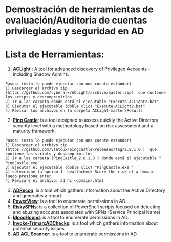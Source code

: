 # Demostración de herramientas de evaluación/Auditoria de cuentas privilegiadas y seguridad en AD

# Lista de Herramientas:
1. [**ACLight**](https://github.com/cyberark/ACLight) : A tool for advanced discovery of Privileged Accounts - including Shadow Admins.
```
Pasos: (esto lo puede ejecutar con una cuenta estándar)
1) Descargar el archivo zip (https://github.com/cyberark/ACLight/archive/master.zip)  que contiene los scripts y descomprimirlos
2) Ir a las carpeta donde está el ejecutable "Execute-ACLight2.bat"
3) Ejecutar el ejecutable (doble clic) "Execute-ACLight2.bat" 
4) Revisar los archivos en la carpeta ACLight-master\Results
```
2. [**Ping Castle**](https://github.com/vletoux/pingcastle): is a tool designed to assess quickly the Active Directory security level with a methodology based on risk assessment and a maturity framework.
```
Pasos: (esto lo puede ejecutar con una cuenta estándar)
1) Descargar el archivo zip (https://github.com/vletoux/pingcastle/releases/tag/2.8.1.0 )  que contiene los scripts y descomprimirlos
2) Ir a las carpeta (PingCastle_2.8.1.0 ) donde está el ejecutable " PingCastle.exe"
3) Ejecutar el ejecutable (doble clic) "PingCastle.exe " 
4) seleccione la opcion 1- healthcheck-Score the risk of a domain luego presione enter
4) Revisare el archivo: ad_hc_<domain>.html
```
3. [**ADRecon**](https://github.com/sense-of-security/ADRecon): is a tool which gathers information about the Active Directory and generates a report.
4. [**PowerView**](https://github.com/PowerShellMafia/PowerSploit/blob/master/Recon/PowerView.ps1): is a tool to enumerate permissions in AD.
5. [**RiskySPNs**](https://github.com/cyberark/RiskySPN): is a collection of PowerShell scripts focused on detecting and abusing accounts associated with SPNs (Service Principal Name)
6. [**BloodHound**](https://github.com/BloodHoundAD/BloodHound): is a tool to enumerate permissions in AD.
7. [**Invoke-TrimarcADChecks**](https://www.hub.trimarcsecurity.com/post/securing-active-directory-performing-an-active-directory-security-review): is a tool which gathers information about potential security issues.
8. [**AD ACL Scanner**](https://github.com/canix1/ADACLScanner): is a tool to enumerate permissions in AD.

